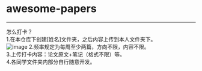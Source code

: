 # awesome-papers

---
怎么打卡？<br>
1.在本仓库下创建[姓名]文件夹，之后内容上传到本人文件夹下。<br>
![image](https://github.com/DHU-AILab/awesome-papers/assets/104660431/9cfa23a2-9963-46c5-9bc4-e1900f3157b7)
2.频率规定为每周至少两篇，方向不限，内容不限。<br>
3.上传打卡内容：论文原文+笔记（格式不限）等。<br>
4.各同学文件夹内部分自行随意开发。
